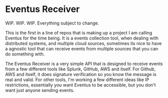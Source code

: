 # Eventus Receiver

WIP. WIP. WIP. Everything subject to change.

This is the first in a line of repos that is making up a project I am calling Eventus for the time being. It is a events collection tool, when dealing with distributed systems, and multiple cloud sources, sometimes its nice to have a agnostic tool that can receive events from multiple sources that you can do something with. 

The Eventus Receiver is a very simple API that is designed to receive events from a few different tools like Splunk, GitHub, AWS and itself. For Github, AWS and itself, it does signature verification so you know the message is real and valid. For other tools, I'm working a few different ideas like IP restrictions, essentially you want Eventus to be accessible, but you don't want just anyone sending events.




